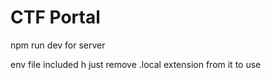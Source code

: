 <h1>CTF Portal</h1>
<p>npm run dev for server</p>
env file included h just remove .local extension from it to use
